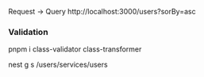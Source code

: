 


Request -> Query
http://localhost:3000/users?sorBy=asc

### Validation
pnpm i class-validator class-transformer

nest g s /users/services/users